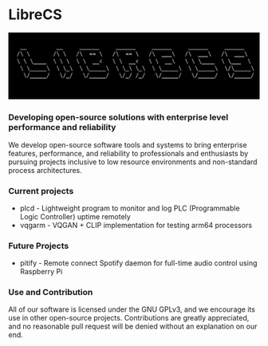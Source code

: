 # LibreCS

![banner](../banner.jpeg)

### Developing open-source solutions with enterprise level performance and reliability

We develop open-source software tools and systems to bring enterprise features, performance, and reliability to professionals and enthusiasts by pursuing projects inclusive to low resource environments and non-standard process architectures.

### Current projects
- plcd - Lightweight program to monitor and log PLC (Programmable Logic Controller) uptime remotely
- vqgarm - VQGAN + CLIP implementation for testing arm64 processors

### Future Projects
- pitify - Remote connect Spotify daemon for full-time audio control using Raspberry Pi

### Use and Contribution

All of our software is licensed under the GNU GPLv3, and we encourage its use in other open-source projects. Contributions are greatly appreciated, and no reasonable pull request will be denied without an explanation on our end. 

